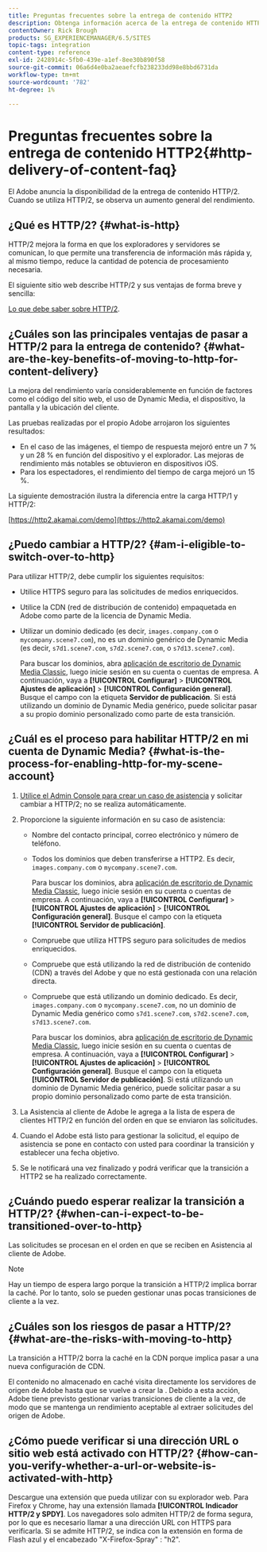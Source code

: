 ```yaml
---
title: Preguntas frecuentes sobre la entrega de contenido HTTP2
description: Obtenga información acerca de la entrega de contenido HTTP2 y cómo puede aumentar el rendimiento general del contenido web.
contentOwner: Rick Brough
products: SG_EXPERIENCEMANAGER/6.5/SITES
topic-tags: integration
content-type: reference
exl-id: 2428914c-5fb0-439e-a1ef-8ee30b890f58
source-git-commit: 06a6d4e0ba2aeaefcfb238233dd98e8bbd6731da
workflow-type: tm+mt
source-wordcount: '782'
ht-degree: 1%

---
```


# Preguntas frecuentes sobre la entrega de contenido HTTP2{#http-delivery-of-content-faq}

El Adobe anuncia la disponibilidad de la entrega de contenido HTTP/2. Cuando se utiliza HTTP/2, se observa un aumento general del rendimiento.

## ¿Qué es HTTP/2? {#what-is-http}

HTTP/2 mejora la forma en que los exploradores y servidores se comunican, lo que permite una transferencia de información más rápida y, al mismo tiempo, reduce la cantidad de potencia de procesamiento necesaria.

El siguiente sitio web describe HTTP/2 y sus ventajas de forma breve y sencilla:

[Lo que debe saber sobre HTTP/2](https://www.engadget.com/2015-02-24-what-you-need-to-know-about-http-2.html).

## ¿Cuáles son las principales ventajas de pasar a HTTP/2 para la entrega de contenido? {#what-are-the-key-benefits-of-moving-to-http-for-content-delivery}

La mejora del rendimiento varía considerablemente en función de factores como el código del sitio web, el uso de Dynamic Media, el dispositivo, la pantalla y la ubicación del cliente.

Las pruebas realizadas por el propio Adobe arrojaron los siguientes resultados:

* En el caso de las imágenes, el tiempo de respuesta mejoró entre un 7 % y un 28 % en función del dispositivo y el explorador. Las mejoras de rendimiento más notables se obtuvieron en dispositivos iOS.
* Para los espectadores, el rendimiento del tiempo de carga mejoró un 15 %.

La siguiente demostración ilustra la diferencia entre la carga HTTP/1 y HTTP/2:

[https://http2.akamai.com/demo](https://http2.akamai.com/demo)

## ¿Puedo cambiar a HTTP/2? {#am-i-eligible-to-switch-over-to-http}

Para utilizar HTTP/2, debe cumplir los siguientes requisitos:

* Utilice HTTPS seguro para las solicitudes de medios enriquecidos.
* Utilice la CDN (red de distribución de contenido) empaquetada en Adobe como parte de la licencia de Dynamic Media.
* Utilizar un dominio dedicado (es decir, `images.company.com` o `mycompany.scene7.com`), no es un dominio genérico de Dynamic Media (es decir, `s7d1.scene7.com`, `s7d2.scene7.com`, o `s7d13.scene7.com`).

  Para buscar los dominios, abra [aplicación de escritorio de Dynamic Media Classic](https://experienceleague.adobe.com/docs/dynamic-media-classic/using/getting-started/signing-out.html#getting-started), luego inicie sesión en su cuenta o cuentas de empresa. A continuación, vaya a **[!UICONTROL Configurar]** > **[!UICONTROL Ajustes de aplicación]** > **[!UICONTROL Configuración general]**. Busque el campo con la etiqueta **Servidor de publicación**. Si está utilizando un dominio de Dynamic Media genérico, puede solicitar pasar a su propio dominio personalizado como parte de esta transición.

## ¿Cuál es el proceso para habilitar HTTP/2 en mi cuenta de Dynamic Media? {#what-is-the-process-for-enabling-http-for-my-scene-account}

1. [Utilice el Admin Console para crear un caso de asistencia](https://helpx.adobe.com/es/enterprise/using/support-for-experience-cloud.html) y solicitar cambiar a HTTP/2; no se realiza automáticamente.
1. Proporcione la siguiente información en su caso de asistencia:

   * Nombre del contacto principal, correo electrónico y número de teléfono.
   * Todos los dominios que deben transferirse a HTTP2. Es decir, `images.company.com` o `mycompany.scene7.com`.

     Para buscar los dominios, abra [aplicación de escritorio de Dynamic Media Classic](https://experienceleague.adobe.com/docs/dynamic-media-classic/using/getting-started/signing-out.html#getting-started), luego inicie sesión en su cuenta o cuentas de empresa. A continuación, vaya a **[!UICONTROL Configurar]** > **[!UICONTROL Ajustes de aplicación]** > **[!UICONTROL Configuración general]**. Busque el campo con la etiqueta **[!UICONTROL Servidor de publicación]**.

   * Compruebe que utiliza HTTPS seguro para solicitudes de medios enriquecidos.
   * Compruebe que está utilizando la red de distribución de contenido (CDN) a través del Adobe y que no está gestionada con una relación directa.
   * Compruebe que está utilizando un dominio dedicado. Es decir, `images.company.com` o `mycompany.scene7.com`, no un dominio de Dynamic Media genérico como `s7d1.scene7.com`, `s7d2.scene7.com`, `s7d13.scene7.com`.

     Para buscar los dominios, abra [aplicación de escritorio de Dynamic Media Classic](https://experienceleague.adobe.com/docs/dynamic-media-classic/using/getting-started/signing-out.html#getting-started), luego inicie sesión en su cuenta o cuentas de empresa. A continuación, vaya a **[!UICONTROL Configurar]** > **[!UICONTROL Ajustes de aplicación]** > **[!UICONTROL Configuración general]**. Busque el campo con la etiqueta **[!UICONTROL Servidor de publicación]**. Si está utilizando un dominio de Dynamic Media genérico, puede solicitar pasar a su propio dominio personalizado como parte de esta transición.

1. La Asistencia al cliente de Adobe le agrega a la lista de espera de clientes HTTP/2 en función del orden en que se enviaron las solicitudes.
1. Cuando el Adobe está listo para gestionar la solicitud, el equipo de asistencia se pone en contacto con usted para coordinar la transición y establecer una fecha objetivo.
1. Se le notificará una vez finalizado y podrá verificar que la transición a HTTP2 se ha realizado correctamente.

## ¿Cuándo puedo esperar realizar la transición a HTTP/2? {#when-can-i-expect-to-be-transitioned-over-to-http}

Las solicitudes se procesan en el orden en que se reciben en Asistencia al cliente de Adobe.

>[!NOTE]
>
>Hay un tiempo de espera largo porque la transición a HTTP/2 implica borrar la caché. Por lo tanto, solo se pueden gestionar unas pocas transiciones de cliente a la vez.

## ¿Cuáles son los riesgos de pasar a HTTP/2? {#what-are-the-risks-with-moving-to-http}

La transición a HTTP/2 borra la caché en la CDN porque implica pasar a una nueva configuración de CDN.

El contenido no almacenado en caché visita directamente los servidores de origen de Adobe hasta que se vuelve a crear la . Debido a esta acción, Adobe tiene previsto gestionar varias transiciones de cliente a la vez, de modo que se mantenga un rendimiento aceptable al extraer solicitudes del origen de Adobe.

## ¿Cómo puede verificar si una dirección URL o sitio web está activado con HTTP/2? {#how-can-you-verify-whether-a-url-or-website-is-activated-with-http}

Descargue una extensión que pueda utilizar con su explorador web. Para Firefox y Chrome, hay una extensión llamada **[!UICONTROL Indicador HTTP/2 y SPDY]**. Los navegadores solo admiten HTTP/2 de forma segura, por lo que es necesario llamar a una dirección URL con HTTPS para verificarla. Si se admite HTTP/2, se indica con la extensión en forma de Flash azul y el encabezado &quot;X-Firefox-Spray&quot; : &quot;h2&quot;.
